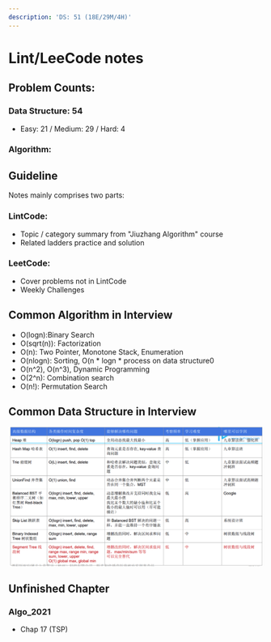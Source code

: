 ```yaml
---
description: 'DS: 51 (18E/29M/4H)'
---
```


# Lint/LeeCode notes

## Problem Counts:

### Data Structure: 54

* Easy: 21 / Medium: 29 / Hard: 4

### Algorithm: 



## Guideline 

Notes mainly comprises two parts:

### LintCode:

* Topic / category summary from "Jiuzhang Algorithm" course
* Related ladders practice and solution 

### LeetCode:

* Cover problems not in LintCode
* Weekly Challenges

## Common Algorithm in Interview

* O\(logn\):Binary Search
* O\(sqrt\(n\)\): Factorization
* O\(n\): Two Pointer, Monotone Stack, Enumeration
* O\(nlogn\): Sorting, O\(n \* logn \* process on data structure0
* O\(n^2\), O\(n^3\), Dynamic Programming
* O\(2^n\): Combination search
* O\(n!\): Permutation Search 

## Common Data Structure in Interview

![](.gitbook/assets/screen-shot-2021-04-26-at-11.00.34-pm.png)

## Unfinished Chapter

### Algo\_2021

* Chap 17 \(TSP\)

